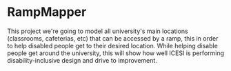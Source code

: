 # RampMapper
This project we're going to model all university's main locations (classrooms, cafeterias, etc) that can be accessed by a ramp, this in order to help disabled people get to their desired location. While helping disable people get around the university, this will show how well ICESI is performing disability-inclusive design and drive to improvement.
